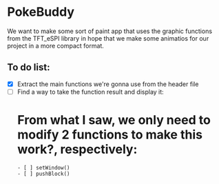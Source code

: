 # PokeBuddy
We want to make some sort of paint app that uses the graphic functions from the TFT_eSPI library in hope that we make some animatios for our project in a more compact format.
## **To do list:**
- [X] Extract the main functions we're gonna use from the header file
- [ ] Find a way to take the function result and display it:
  # From what I saw, we only need to modify 2 functions to make this work?, respectively:
      - [ ] setWindow()
      - [ ] pushBlock()
